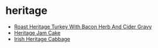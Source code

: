 # heritage

 * [Roast Heritage Turkey With Bacon Herb And Cider Gravy](index/r/roast-heritage-turkey-with-bacon-herb-and-cider-gravy-350421.json)
 * [Heritage Jam Cake](index/h/heritage-jam-cake.json)
 * [Irish Heritage Cabbage](index/i/irish-heritage-cabbage.json)
